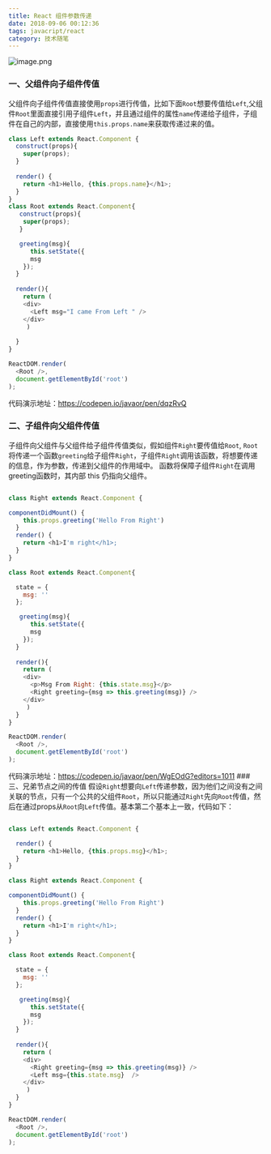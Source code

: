 ```yaml
---
title: React 组件参数传递
date: 2018-09-06 00:12:36
tags: javacript/react
category: 技术随笔
---
```


![image.png](https://upload-images.jianshu.io/upload_images/170138-94373511a5284ef8.png?imageMogr2/auto-orient/strip%7CimageView2/2/w/1240)

### 一、父组件向子组件传值
父组件向子组件传值直接使用`props`进行传值，比如下面`Root`想要传值给`Left`,父组件`Root`里面直接引用子组件`Left`，并且通过组件的属性`name`传递给子组件，子组件在自己的内部，直接使用`this.props.name`来获取传递过来的值。

<!--more -->
```js
class Left extends React.Component {
  construct(props){
    super(props);
  }
  
  render() {
    return <h1>Hello, {this.props.name}</h1>;
  }
}
class Root extends React.Component{
   construct(props){
    super(props);
   }

   greeting(msg){
      this.setState({
      msg
    });
  }
  
  render(){
    return (
    <div>
      <Left msg="I came From Left " />
    </div>
     )
    
  }
}

ReactDOM.render(
  <Root />,
  document.getElementById('root')
);
```
代码演示地址：https://codepen.io/javaor/pen/dqzRvQ
### 二、子组件向父组件传值
子组件向父组件与父组件给子组件传值类似，假如组件`Right`要传值给`Root`,
`Root`将传递一个函数`greeting`给子组件`Right`，子组件`Right`调用该函数，将想要传递的信息，作为参数，传递到父组件的作用域中。
函数将保障子组件`Right`在调用 greeting函数时，其内部 this 仍指向父组件。


```js

class Right extends React.Component {

componentDidMount() {   
    this.props.greeting('Hello From Right')
  }
  render() {
    return <h1>I'm right</h1>;
  }
}

class Root extends React.Component{

  state = {
    msg: ''
  };

   greeting(msg){
      this.setState({
      msg
    });
  }
  
  render(){
    return (
    <div>
      <p>Msg From Right: {this.state.msg}</p>
      <Right greeting={msg => this.greeting(msg)} />
    </div>
     )
  }
}

ReactDOM.render(
  <Root />,
  document.getElementById('root')
);
```
代码演示地址：https://codepen.io/javaor/pen/WgEOdG?editors=1011
###三、兄弟节点之间的传值
假设`Right`想要向`Left`传递参数，因为他们之间没有之间关联的节点，只有一个公共的父组件`Root`，所以只能通过`Right`先向`Root`传值，然后在通过props从`Root`向`Left`传值。基本第二个基本上一致，代码如下：

```js

class Left extends React.Component {

  render() {
    return <h1>Hello, {this.props.msg}</h1>;
  }
}

class Right extends React.Component {

componentDidMount() {   
    this.props.greeting('Hello From Right')
  }
  render() {
    return <h1>I'm right</h1>;
  }
}

class Root extends React.Component{

  state = {
    msg: ''
  };

   greeting(msg){
      this.setState({
      msg
    });
  }
  
  render(){
    return (
    <div>
      <Right greeting={msg => this.greeting(msg)} />
      <Left msg={this.state.msg}  />
    </div>
     )
  }
}

ReactDOM.render(
  <Root />,
  document.getElementById('root')
);
```




